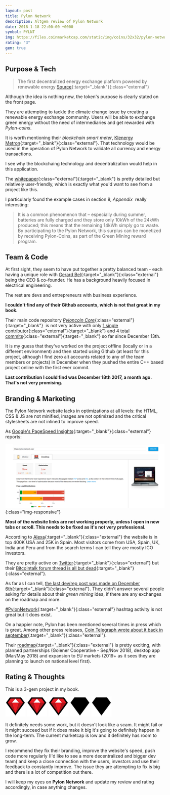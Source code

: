 ```yaml
---
layout: post
title: Pylon Network
description: Altgem review of Pylon Network
date: 2018-1-18 22:00:00 +0000
symbol: PYLNT
img: https://files.coinmarketcap.com/static/img/coins/32x32/pylon-network.png
rating: "3"
gem: true
---
```


## Purpose & Tech

> The first decentralized energy exchange platform powered by renewable energy
> [Source](https://pylon-network.org/){:target="_blank"}{:class="external"}

Although the idea is nothing new, the token's purpose is clearly stated on the front page.

They are attempting to tackle the climate change issue by creating a renewable energy exchange community.
Users will be able to exchange green energy without the need of intermediaries and get rewarded with *Pylon-coins*.

It is worth mentioning their *blockchain smart meter*, [Klenergy Metron](http://metron.es/){:target="_blank"}{:class="external"}.
That technology would be used in the operation of Pylon Network to validate all currency and energy transactions.

I see why the blockchaing technology and decentralization would help in this application.

The [whitepaper](https://pylon-network.org/wp-content/uploads/2017/07/170730_WP-PYLON_EN.pdf){:class="external"}{:target="_blank"} is pretty detailed but relatively user-friendly, which is exactly what you'd want to see from a project like this.

I particularly found the example cases in section 8, *Appendix* &nbsp;really interesting:

>  It  is  a  common  phenomenon  that  –  especially  during  summer,  
batteries  are  fully  charged  and  they  store  only  10kWh  of  the  24kWh  
produced;  this  means  that  the  remaining  14kWh  simply  go  to  waste.  
By participating to the Pylon Network, this surplus can be monetized by 
receiving Pylon-Coins, as part of the Green Mining reward program. 


## Team & Code

At first sight, they seem to have put together a pretty balanced team - each having a unique role with [Gerard Bel](https://www.linkedin.com/in/gerard-bel-803937b1/){:target="_blank"}{:class="external"} being the CEO & co-founder. 
He has a background heavily focused in electrical engineering. 

The rest are devs and entrepreneurs with business experience.

**I couldn't find any of their Github accounts, which is not that great in my book.**

Their main code repository [*Pyloncoin Core*](https://github.com/klenergy/pyloncoin){:class="external"}{:target="_blank"}  &nbsp;is not very active with only [1 single contributor](https://github.com/klenergy/pyloncoin/graphs/contributors){:class="external"}{:target="_blank"} and [4 total commits](https://github.com/klenergy/pyloncoin/commits/master){:class="external"}{:target="_blank"} so far since December 13th.

It is my guess that they've worked on the project offline (locally or in a different environment) and then started using Github (at least for this project, although I find zero alt accounts related to any of the team members or projects) in December when they pushed the entire C++ based project online with the first ever commit.

**Last contribution I could find was December 18th 2017, a month ago. That's not very promising.**

## Branding & Marketing

The Pylon Network website lacks in optimizations at all levels: the HTML, CSS & JS are not minified, images are not optimized and the critical stylesheets are not inlined to improve speed.

As [Google's PageSpeed Insights](https://developers.google.com/speed/pagespeed/insights/?url=https%3A%2F%2Fpylon-network.org%2F&tab=desktop){:target="_blank"}{:class="external"} reports:

![Pylon Network PageSpeed](/assets/img/gems/pylon-network.png){:class="img-responsive"}

**Most of the website links are not working properly, unless I open in new tabs or scroll. This needs to be fixed as it's not very professional.**

According to [Alexa](https://www.alexa.com/siteinfo/pylon-network.org){:target="_blank"}{:class="external"} the website is in top 400K USA and 25K in Spain. Most visitors come from USA, Spain, UK, India and Peru and from the search terms I can tell they are mostly ICO investors.

They are pretty active on [Twitter](https://twitter.com/KlenergyTech){:target="_blank"}{:class="external"} but their [Bitcointalk forum thread is all but dead](https://bitcointalk.org/index.php?topic=2054297){:target="_blank"}{:class="external"}.

As far as I can tell, [the last dev/rep post was made on December 6th](https://bitcointalk.org/index.php?topic=2054297.msg25834930#msg25834930){:target="_blank"}{:class="external"}. They didn't answer several people asking for details about their *green mining* idea, if there are any exchanges on the roadmap and more.

[#PylonNetwork](https://twitter.com/hashtag/PylonNetwork?src=hash){:target="_blank"}{:class="external"} hashtag activity is not great but it does exist.

On a happier note, Pylon has been mentioned several times in press which is great. Among other press releases, [Coin Telegraph wrote about it back in september](https://cointelegraph.com/press-releases/ico-live-pylon-networkempowering-the-decentralization-of-green-energy-cooperative-governance){:target="_blank"}{:class="external"}.

Their [roadmap](https://pylon-network.org/wp-content/uploads/2017/07/170730_WP-PYLON_EN.pdf){:target="_blank"}{:class="external"} is pretty exciting, with planned partnerships (Goiener Cooperative - Sep/Nov 2018), desktop app (Mar/May 2018) and expansion to EU markets (2019+ as it sees they are planning to launch on national level first).

## Rating & Thoughts

This is a 3-gem project in my book.

<img src="/assets/img/Gem-full.svg"/>
<img src="/assets/img/Gem-full.svg"/>
<img src="/assets/img/Gem-full.svg"/>
<img src="/assets/img/Gem-empty.svg"/>
<img src="/assets/img/Gem-empty.svg"/>

It definitely needs some work, but it doesn't look like a scam. It might fail or it might succeed but if it does make it big it's going to definitely happen in the long-term. The current marketcap is low and it definitely has room to grow.

I recommend they fix their branding, improve the website's speed, push code more regularly (I'd like to see a more decentralized and bigger dev team) and keep a close connection with the users, investors and use their feedback to constantly improve. The issue they are attempting to fix is big and there is a lot of competition out there. 

I will keep my eyes on **Pylon Network** and update my review and rating accordingly, in case anything changes.